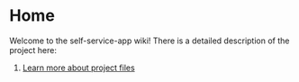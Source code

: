 # Home

Welcome to the self-service-app wiki! There is a detailed description of the project here:


1. [Learn more about project files](https://github.com/RuTiKeyOne/Notes-mobile-app/blob/main/wiki/DescriptionFiles.md)

